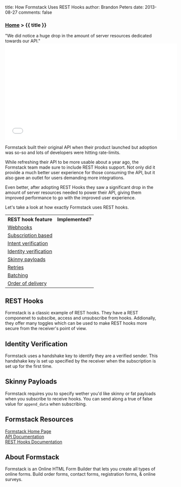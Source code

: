 title: How Formstack Uses REST Hooks
author: Brandon Peters
date: 2013-08-27
comments: false

### [Home](/) > {{ title }}

<div class="quote">"We did notice a huge drop in the amount of server resources dedicated towards our API."</div>

<iframe width="560" height="315" src="//www.youtube.com/embed/vtHPK9k_UDk?color=white&theme=light&rel=0" frameborder="0" allowfullscreen></iframe>

Formstack built their original API when their product launched but adoption was so-so and lots of developers were hitting rate-limits.

While refreshing their API to be more usable about a year ago, the Formstack team made sure to include REST Hooks support. Not only did it provide a much better user experience for those consuming the API, but it also gave an outlet for users demanding more integrations.

Even better, after adopting REST Hooks they saw a significant drop in the amount of server resources needed to power their API, giving them improved performance to go with the improved user experience.

Let's take a look at how exactly Formstack uses REST hooks.

<table>
  <tr>
    <th>REST hook feature</th>
    <th>Implemented?</th>
  </tr>
  <tr>
    <td><a href="/">Webhooks</a></td>
    <td><i class="icon-check-sign"></i></td>
  </tr>
  <tr>
    <td><a href="/">Subscription based</a></td>
    <td><i class="icon-check-sign"></i></td>
  </tr>
  <tr>
    <td><a href="/">Intent verification</a> <i class="icon-shield" title="Security feature"></i></td>
    <td></td>
  </tr>
  <tr>
    <td><a href="/">Identity verification</a> <i class="icon-shield" title="Security feature"></i></td>
    <td><i class="icon-check-sign"></i></td>
  </tr>
  <tr>
    <td><a href="/">Skinny payloads</a> <i class="icon-shield" title="Security feature"></i></td>
    <td><i class="icon-check-sign"></i></td>
  </tr>
  <tr>
    <td><a href="/">Retries</a></td>
    <td></td>
  </tr>
  <tr>
    <td><a href="/">Batching</a></td>
    <td></td>
  </tr>
  <tr>
    <td><a href="/">Order of delivery</a></td>
    <td><i class="icon-check-sign"></i></td>
  </tr>
</table>

## REST Hooks

Formstack is a classic example of REST hooks. They have a REST componenet to subscibe, access and unsubscribe from hooks. Addionally, they offer many toggles which can be used to make REST hooks more secure from the receiver's point of view.

## Identity Verification

Formstack uses a handshake key to identify they are a verified sender. This handshake key is set up specified by the receiver when the subscription is set up for the first time.

## Skinny Payloads

Formstack requires you to specify wether you'd like skinny or fat payloads when you subscribe to receive hooks. You can send along a true of false value for `append_data` when subscribing.

## Formstack Resources

[Formstack Home Page](http://www.Formstack.com/)  
[API Documentation](https://www.formstack.com/developers/api)  
[REST Hooks Documentation](https://www.formstack.com/developers/webhooks)  

## About Formstack

Formstack is an Online HTML Form Builder that lets you create all types of online forms. Build order forms, contact forms, registration forms, & online surveys.

